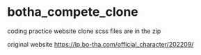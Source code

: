 # botha_compete_clone

coding practice website clone 
scss files are in the zip 

original website
https://lp.bo-tha.com/official_character/202209/
